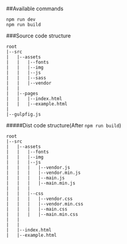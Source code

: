 

##Available commands
```
npm run dev
npm run build
```

###Source code structure
```
root
|--src
|   |--assets
|   |   |--fonts
|   |   |--img
|   |   |--js
|   |   |--sass
|   |   |--vendor
|   |   
|   |--pages
|   |   |--index.html
|   |   |--example.html
|
|--gulpfig.js
```


#####Dist code structure(After ``npm run build``)
```
root
|--src
|   |--assets
|   |   |--fonts
|   |   |--img
|   |   |--js
|   |   |   |--vendor.js
|   |   |   |--vendor.min.js
|   |   |   |--main.js
|   |   |   |--main.min.js
|   |   |
|   |   |--css
|   |   |   |--vendor.css
|   |   |   |--vendor.min.css
|   |   |   |--main.css
|   |   |   |--main.min.css
|   |   
|   |
|   |--index.html
|   |--example.html
```

